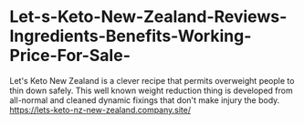 # Let-s-Keto-New-Zealand-Reviews-Ingredients-Benefits-Working-Price-For-Sale-
Let's Keto New Zealand is a clever recipe that permits overweight people to thin down safely. This well known weight reduction thing is developed from all-normal and cleaned dynamic fixings that don't make injury the body. https://lets-keto-nz-new-zealand.company.site/
